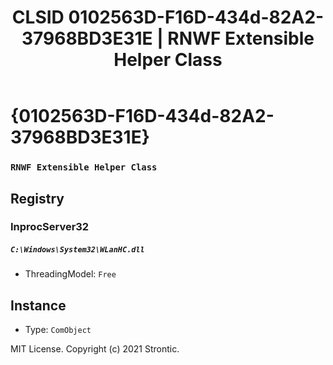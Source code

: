 ﻿---
title: "CLSID 0102563D-F16D-434d-82A2-37968BD3E31E | RNWF Extensible Helper Class"
excerpt: What is COM-Object CLSID 0102563D-F16D-434d-82A2-37968BD3E31E?
---

# {0102563D-F16D-434d-82A2-37968BD3E31E}

### `RNWF Extensible Helper Class`

## Registry


### InprocServer32

##### `C:\Windows\System32\WLanHC.dll`
* ThreadingModel: `Free`

## Instance

* Type: `ComObject`

MIT License. Copyright (c) 2021 Strontic.



